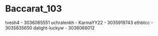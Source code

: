 # Baccarat_103

tvesh4 - 3036065551
uchralenkh - 
KarmaYY22 - 3035919743
ethbtcc - 3035835650
dalight-luckyw - 3036066012
